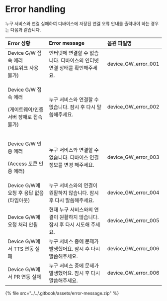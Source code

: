 # Error handling

누구 서비스와 연결 실패하여 디바이스에 저장된 연결 오류 안내를 출력내야 하는 경우는 다음과 같습니다.



<table>
  <thead>
    <tr>
      <th style="text-align:left">Error &#xC0C1;&#xD669;</th>
      <th style="text-align:left">Error message</th>
      <th style="text-align:left">&#xC74C;&#xC6D0; &#xD30C;&#xC77C;&#xBA85;</th>
    </tr>
  </thead>
  <tbody>
    <tr>
      <td style="text-align:left">Device G/W &#xC811;&#xC18D; &#xC5D0;&#xB7EC;
        <br />(&#xB124;&#xD2B8;&#xC6CC;&#xD06C; &#xC0AC;&#xC6A9; &#xBD88;&#xAC00;)</td>
      <td
      style="text-align:left">&#xC778;&#xD130;&#xB137;&#xC5D0; &#xC5F0;&#xACB0;&#xD560; &#xC218; &#xC5C6;&#xC2B5;&#xB2C8;&#xB2E4;.
        &#xB514;&#xBC14;&#xC774;&#xC2A4;&#xC758; &#xC778;&#xD130;&#xB137; &#xC5F0;&#xACB0;
        &#xC0C1;&#xD0DC;&#xB97C; &#xD655;&#xC778;&#xD574;&#xC8FC;&#xC138;&#xC694;.</td>
        <td
        style="text-align:left">device_GW_error_001</td>
    </tr>
    <tr>
      <td style="text-align:left">
        <p>Device G/W &#xC811;&#xC18D; &#xC5D0;&#xB7EC;</p>
        <p>(&#xAC8C;&#xC774;&#xD2B8;&#xC6E8;&#xC774;/&#xC778;&#xC99D; &#xC11C;&#xBC84;
          &#xC7A5;&#xC560;&#xB85C; &#xC811;&#xC18D; &#xBD88;&#xAC00;)</p>
      </td>
      <td style="text-align:left">&#xB204;&#xAD6C; &#xC11C;&#xBE44;&#xC2A4;&#xC640; &#xC5F0;&#xACB0;&#xD560;
        &#xC218; &#xC5C6;&#xC2B5;&#xB2C8;&#xB2E4;. &#xC7A0;&#xC2DC; &#xD6C4; &#xB2E4;&#xC2DC;
        &#xB9D0;&#xC500;&#xD574;&#xC8FC;&#xC138;&#xC694;.</td>
      <td style="text-align:left">device_GW_error_002</td>
    </tr>
    <tr>
      <td style="text-align:left">
        <p>Device G/W &#xC778;&#xC99D; &#xC5D0;&#xB7EC;</p>
        <p>(Access &#xD1A0;&#xD070; &#xC778;&#xC99D; &#xC5D0;&#xB7EC;)</p>
      </td>
      <td style="text-align:left">&#xB204;&#xAD6C; &#xC11C;&#xBE44;&#xC2A4;&#xC640; &#xC5F0;&#xACB0;&#xD560;
        &#xC218; &#xC5C6;&#xC2B5;&#xB2C8;&#xB2E4;. &#xB514;&#xBC14;&#xC774;&#xC2A4;
        &#xC5F0;&#xACB0; &#xC815;&#xBCF4;&#xB97C; &#xBCC0;&#xACBD; &#xD574;&#xC8FC;&#xC138;&#xC694;.</td>
      <td
      style="text-align:left">device_GW_error_003</td>
    </tr>
    <tr>
      <td style="text-align:left">Device G/W&#xC5D0; &#xC694;&#xCCAD; &#xD6C4; &#xC751;&#xB2F5; &#xC5C6;&#xC74C;
        (&#xD0C0;&#xC784;&#xC544;&#xC6C3;)</td>
      <td style="text-align:left">&#xB204;&#xAD6C; &#xC11C;&#xBE44;&#xC2A4;&#xC640;&#xC758; &#xC5F0;&#xACB0;&#xC774;
        &#xC6D0;&#xD65C;&#xD558;&#xC9C0; &#xC54A;&#xC2B5;&#xB2C8;&#xB2E4;. &#xC7A0;&#xC2DC;
        &#xD6C4; &#xB2E4;&#xC2DC; &#xB9D0;&#xC500;&#xD574;&#xC8FC;&#xC138;&#xC694;.</td>
      <td
      style="text-align:left">device_GW_error_004</td>
    </tr>
    <tr>
      <td style="text-align:left">Device G/W&#xC5D0; &#xC694;&#xCCAD; &#xCC98;&#xB9AC; &#xC548;&#xB428;</td>
      <td
      style="text-align:left">&#xD604;&#xC7AC; &#xB204;&#xAD6C; &#xC11C;&#xBE44;&#xC2A4;&#xC640;&#xC758;
        &#xC5F0;&#xACB0;&#xC774; &#xC6D0;&#xD65C;&#xD558;&#xC9C0; &#xC54A;&#xC2B5;&#xB2C8;&#xB2E4;.
        &#xC7A0;&#xC2DC; &#xD6C4; &#xB2E4;&#xC2DC; &#xC2DC;&#xB3C4;&#xD574; &#xC8FC;&#xC138;&#xC694;.</td>
        <td
        style="text-align:left">device_GW_error_005</td>
    </tr>
    <tr>
      <td style="text-align:left">Device G/W&#xC5D0;&#xC11C; TTS &#xC5F0;&#xB3D9; &#xC2E4;&#xD328;</td>
      <td
      style="text-align:left">&#xB204;&#xAD6C; &#xC11C;&#xBE44;&#xC2A4; &#xC911;&#xC5D0; &#xBB38;&#xC81C;&#xAC00;
        &#xBC1C;&#xC0DD;&#xD588;&#xC5B4;&#xC694;. &#xC7A0;&#xC2DC; &#xD6C4; &#xB2E4;&#xC2DC;
        &#xB9D0;&#xC500;&#xD574;&#xC8FC;&#xC138;&#xC694;.</td>
        <td style="text-align:left">device_GW_error_006</td>
    </tr>
    <tr>
      <td style="text-align:left">Device G/W&#xC5D0;&#xC11C; PR &#xC5F0;&#xB3D9; &#xC2E4;&#xD328;</td>
      <td
      style="text-align:left">&#xB204;&#xAD6C; &#xC11C;&#xBE44;&#xC2A4; &#xC911;&#xC5D0; &#xBB38;&#xC81C;&#xAC00;
        &#xBC1C;&#xC0DD;&#xD588;&#xC5B4;&#xC694;. &#xC7A0;&#xC2DC; &#xD6C4; &#xB2E4;&#xC2DC;
        &#xB9D0;&#xC500;&#xD574;&#xC8FC;&#xC138;&#xC694;.</td>
        <td style="text-align:left">device_GW_error_006</td>
    </tr>
  </tbody>
</table>

{% file src="../../.gitbook/assets/error-message.zip" %}

